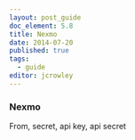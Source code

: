```yaml
---
layout: post_guide
doc_element: 5.8
title: Nexmo
date: 2014-07-20
published: true
tags:
  - guide
editor: jcrowley
---
```


### Nexmo
From, secret, api key, api secret



